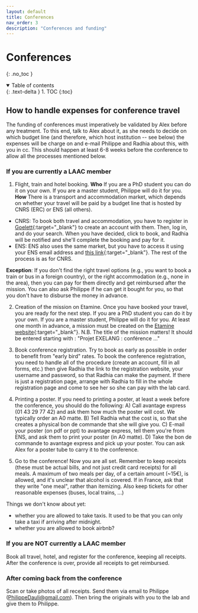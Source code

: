 ```yaml
---
layout: default
title: Conferences
nav_order: 3
description: "Conferences and funding"
---
```


# Conferences
{: .no_toc }

<details open markdown="block">
  <summary>
    Table of contents
  </summary>
  {: .text-delta }
1. TOC
{:toc}
</details>

## How to handle expenses for conference travel

The funding of conferences must imperatively be validated by Alex before any treatment. To this end, talk to Alex about it, as she needs to decide on which budget line (and therefore, which host institution -- see below) the expenses will be charge on and e-mail Philippe and Radhia about this, with you in cc. This should happen at least 6-8 weeks before the conference to allow all the processes mentioned below.

### If you are currently a LAAC member

1. Flight, train and hotel booking.
**Who** If you are a PhD student you can do it on your own. If you are a master student, Philippe will do it for you. 
**How** There is a transport and accommodation market, which depends on whether your travel will be paid by a budget line that is hosted by CNRS (ERC) or ENS (all others). 
- CNRS: To book both travel and accommodation, you have to register in [Goelett](https://accounts.goelett.com/login?signin=869d08e0ed98af3e978b4a87abab8108){:target="_blank"} to create an account with them. Then, log in, and do your search. When you have decided, click to book, and Radhia will be notified and she'll complete the booking and pay for it.
- ENS: ENS also uses the same market, but you have to access it using your ENS email address and [this link](https://grp-ens-psl-marche-cnrs-amue.hellofcm.com/profiles/sign_in){:target="_blank"}. The rest of the process is as for CNRS.


**Exception**: If you don't find the right travel options (e.g., you want to book a train or bus in a foreign country), or the right accommodation (e.g., none in the area), then you can pay for them directly and get reimbursed after the mission. You can also ask Philippe if he can get it bought for you, so that you don't have to disburse the money in advance.

2. Creation of the mission on Etamine. 
Once you have booked your travel, you are ready for the next step. If you are a PhD student you can do it by your own. If you are a master student, Philippe will do it for you.
At least one month in advance, a mission must be created on the [Etamine website](https://e-missions.cnrs.fr/infos){:target="_blank"}.
N.B. The title of the mission matters! It should be entered starting with : "Projet EXELANG : conférence ..."

3. Book conference registration. 
Try to book as early as possible in order to benefit from "early bird" rates. To book the conference registration, you need to handle all of the procedure (create an account, fill in all forms, etc.) then give Radhia the link to the registration website, your username and password, so that Radhia can make the payment. If there is just a registration page, arrange with Radhia to fill in the whole registration page and come to see her so she can pay with the lab card.

4. Printing a poster.
If you need to printing a poster, at least a week before the conference, you should do the following:
A) Call avantage express (01 43 29 77 42) and ask them how much the poster will cost. We typically order an A0 matte.
B) Tell Radhia what the cost is, so that she creates a physical bon de commande that she will give you.
C) E-mail your poster (on pdf or ppt) to avantage express, tell them you're from ENS, and ask them to print your poster (in A0 matte).
D) Take the bon de commande to avantage express and pick up your poster. You can ask Alex for a poster tube to carry it to the conference.

5. Go to the conference! 
Now you are all set. Remember to keep receipts (these must be actual bills, and not just credit card receipts) for all meals. A maximum of two meals per day, of a certain amount (~15€), is allowed, and it's unclear that alcohol is covered. If in France, ask that they write "one meal", rather than itemizing. Also keep tickets for other reasonable expenses (buses, local trains, ...)

Things we don't know about yet:
- whether you are allowed to take taxis. It used to be that you can only take a taxi if arriving after midnight.
- whether you are allowed to book airbnb?


### If you are NOT currently a LAAC member

Book all travel, hotel, and register for the conference, keeping all receipts. After the conference is over, provide all receipts to get reimbursed. 

### After coming back from the conference

Scan or take photos of all receipts. Send them via email to Philippe (PhilippeDauli@gmail.com). Then bring the originals with you to the lab and give them to Philippe.